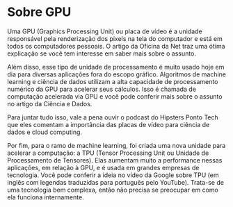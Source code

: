 # Sobre GPU

Uma GPU (Graphics Processing Unit) ou placa de vídeo é a unidade responsável pela renderização dos pixels na tela do computador e está em todos os computadores pessoais. O artigo da Oficina da Net traz uma ótima explicação se você tem interesse em saber mais sobre o assunto.

Além disso, esse tipo de unidade de processamento é muito usado hoje em dia para diversas aplicações fora do escopo gráfico. Algoritmos de machine learning e ciência de dados utilizam a alta capacidade de processamento numérico da GPU para acelerar seus cálculos. Isso é chamada de computação acelerada via GPU e você pode conferir mais sobre o assunto no artigo da Ciência e Dados.

Para juntar tudo isso, vale a pena ouvir o podcast do Hipsters Ponto Tech que eles comentam a importância das placas de vídeo para ciência de dados e cloud computing.

Por fim, para o ramo de machine learning, foi criada uma nova unidade para acelerar a computação: a TPU (Tensor Processing Unit ou Unidade de Processamento de Tensores). Elas aumentam muito a performance nessas aplicações, em relação à GPU, e é usada em grandes empresas de tecnologia. Você pode conferir a ideia no vídeo da Google sobre TPU (em inglês com legendas traduzidas para português pelo YouTube). Trata-se de uma tecnologia bem complexa, então não precisa se preocupar em como ela funciona internamente.
